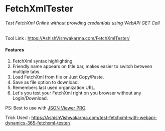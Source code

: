 # FetchXmlTester
###### Test FetchXml Online without providing credentials using WebAPI GET Call

Tool Link : https://AshishVishwakarma.com/FetchXmlTester/

#### Features

1. FetchXml syntax highlighting.
2. Friendly name appears on title bar, makes easier to switch between multiple tabs.
3. Load FetchXml from file or Just Copy/Paste.
4. Save as file option to download.
5. Remembers last used organization URL.
6. Let's you test your FetchXml right on you browser without any Login/Download.

PS: Best to use with [JSON Viewer PRO](https://chrome.google.com/webstore/detail/json-viewer-pro/eifflpmocdbdmepbjaopkkhbfmdgijcc).

Trick Used : https://AshishVishwakarma.com/test-fetchxml-with-webapi-dynamics-365-fetchxml-tester/ 